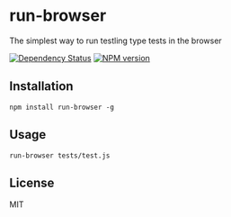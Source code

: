 # run-browser

The simplest way to run testling type tests in the browser

[![Dependency Status](https://gemnasium.com/ForbesLindesay/run-browser.png)](https://gemnasium.com/ForbesLindesay/run-browser)
[![NPM version](https://badge.fury.io/js/run-browser.png)](http://badge.fury.io/js/run-browser)

## Installation

    npm install run-browser -g


## Usage

    run-browser tests/test.js

## License

  MIT